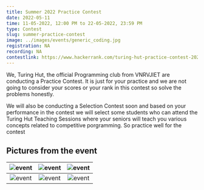 ```yaml
---
title: Summer 2022 Practice Contest
date: 2022-05-11
time: 11-05-2022, 12:00 PM to 22-05-2022, 23:59 PM
type: Contest
slug: summer-practice-contest
image: ../images/events/generic_coding.jpg
registration: NA
recording: NA
contestlink: https://www.hackerrank.com/turing-hut-practice-contest-2025
---
```


We, Turing Hut, the official Programming club from VNRVJIET are conducting a Practice Contest. It is just for your practice and we are not going to consider your scores or your rank in this contest so solve the problems honestly.

We will also be conducting a Selection Contest soon and based on your performance in the contest we will select some students who can attend the Turing Hut Teaching Sessions where your seniors will teach you various concepts related to competitive porgramming. So practice well for the contest

## Pictures from the event
|![event](https://user-images.githubusercontent.com/94124126/202200734-54fd9826-d981-4595-b6bb-292cbe3d7335.jpg)| ![event](https://user-images.githubusercontent.com/94124126/202200734-54fd9826-d981-4595-b6bb-292cbe3d7335.jpg)| ![event](https://user-images.githubusercontent.com/94124126/202200734-54fd9826-d981-4595-b6bb-292cbe3d7335.jpg)|
|:---:|:---:|:---:|
|![event](https://user-images.githubusercontent.com/94124126/202200734-54fd9826-d981-4595-b6bb-292cbe3d7335.jpg)| ![event](https://user-images.githubusercontent.com/94124126/202200734-54fd9826-d981-4595-b6bb-292cbe3d7335.jpg)| ![event](https://user-images.githubusercontent.com/94124126/202200734-54fd9826-d981-4595-b6bb-292cbe3d7335.jpg)|
